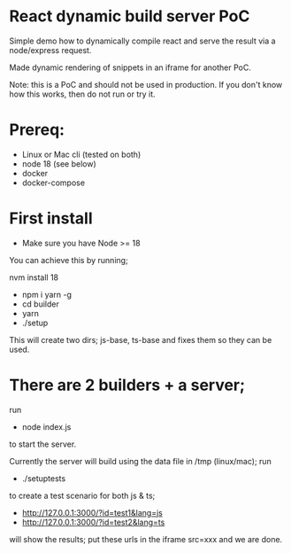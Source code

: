 # React dynamic build server PoC

Simple demo how to dynamically compile react and serve the result 
via a node/express request. 
 
Made dynamic rendering of snippets in an iframe for another PoC.  

Note: this is a PoC and should not be used in production. If you don't know 
how this works, then do not run or try it. 

# Prereq:

- Linux or Mac cli (tested on both) 
- node 18 (see below)
- docker
- docker-compose

# First install

- Make sure you have Node >= 18

You can achieve this by running;

nvm install 18

- npm i yarn -g
- cd builder
- yarn
- ./setup

This will create two dirs; js-base, ts-base and fixes them so they can be used.

# There are 2 builders + a server;

run

- node index.js
 
to start the server. 

Currently the server will build using the data file in /tmp (linux/mac); run 

- ./setuptests

to create a test scenario for both js & ts; 

- http://127.0.0.1:3000/?id=test1&lang=js
- http://127.0.0.1:3000/?id=test2&lang=ts

will show the results; put these urls in the iframe src=xxx and we are done. 


